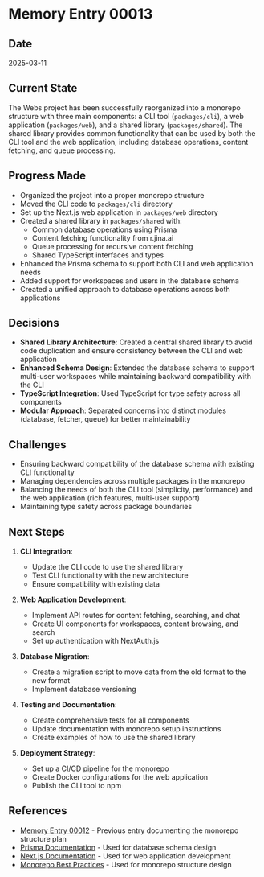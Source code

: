 # Memory Entry 00013

## Date
2025-03-11

## Current State
The Webs project has been successfully reorganized into a monorepo structure with three main components: a CLI tool (`packages/cli`), a web application (`packages/web`), and a shared library (`packages/shared`). The shared library provides common functionality that can be used by both the CLI tool and the web application, including database operations, content fetching, and queue processing.

## Progress Made
- Organized the project into a proper monorepo structure
- Moved the CLI code to `packages/cli` directory
- Set up the Next.js web application in `packages/web` directory
- Created a shared library in `packages/shared` with:
  - Common database operations using Prisma
  - Content fetching functionality from r.jina.ai
  - Queue processing for recursive content fetching
  - Shared TypeScript interfaces and types
- Enhanced the Prisma schema to support both CLI and web application needs
- Added support for workspaces and users in the database schema
- Created a unified approach to database operations across both applications

## Decisions
- **Shared Library Architecture**: Created a central shared library to avoid code duplication and ensure consistency between the CLI and web application
- **Enhanced Schema Design**: Extended the database schema to support multi-user workspaces while maintaining backward compatibility with the CLI
- **TypeScript Integration**: Used TypeScript for type safety across all components
- **Modular Approach**: Separated concerns into distinct modules (database, fetcher, queue) for better maintainability

## Challenges
- Ensuring backward compatibility of the database schema with existing CLI functionality
- Managing dependencies across multiple packages in the monorepo
- Balancing the needs of both the CLI tool (simplicity, performance) and the web application (rich features, multi-user support)
- Maintaining type safety across package boundaries

## Next Steps
1. **CLI Integration**:
   - Update the CLI code to use the shared library
   - Test CLI functionality with the new architecture
   - Ensure compatibility with existing data

2. **Web Application Development**:
   - Implement API routes for content fetching, searching, and chat
   - Create UI components for workspaces, content browsing, and search
   - Set up authentication with NextAuth.js

3. **Database Migration**:
   - Create a migration script to move data from the old format to the new format
   - Implement database versioning

4. **Testing and Documentation**:
   - Create comprehensive tests for all components
   - Update documentation with monorepo setup instructions
   - Create examples of how to use the shared library

5. **Deployment Strategy**:
   - Set up a CI/CD pipeline for the monorepo
   - Create Docker configurations for the web application
   - Publish the CLI tool to npm

## References
- [Memory Entry 00012](docs/memory/bank/00012.md) - Previous entry documenting the monorepo structure plan
- [Prisma Documentation](https://www.prisma.io/docs) - Used for database schema design
- [Next.js Documentation](https://nextjs.org/docs) - Used for web application development
- [Monorepo Best Practices](https://monorepo.tools/) - Used for monorepo structure design 